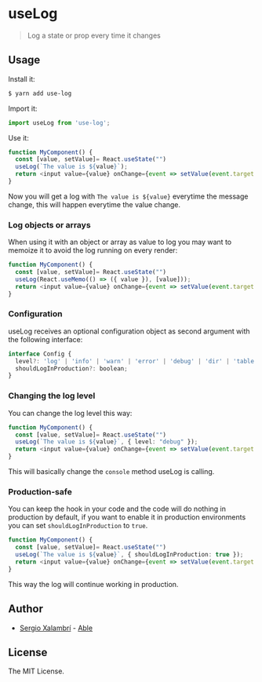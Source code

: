 # useLog

> Log a state or prop every time it changes

## Usage

Install it:

```sh
$ yarn add use-log
```

Import it:

```ts
import useLog from 'use-log';
```

Use it:

```ts
function MyComponent() {
  const [value, setValue]= React.useState("")
  useLog(`The value is ${value}`);
  return <input value={value} onChange={event => setValue(event.target.value)}>
}
```

Now you will get a log with `The value is ${value}` everytime the message change, this will happen everytime the value change.

### Log objects or arrays

When using it with an object or array as value to log you may want to memoize it to avoid the log running on every render:

```ts
function MyComponent() {
  const [value, setValue]= React.useState("")
  useLog(React.useMemo(() => ({ value }), [value]));
  return <input value={value} onChange={event => setValue(event.target.value)}>
}
```

### Configuration

useLog receives an optional configuration object as second argument with the following interface:

```js
interface Config {
  level?: 'log' | 'info' | 'warn' | 'error' | 'debug' | 'dir' | 'table';
  shouldLogInProduction?: boolean;
}
```

### Changing the log level

You can change the log level this way:

```ts
function MyComponent() {
  const [value, setValue]= React.useState("")
  useLog(`The value is ${value}`, { level: "debug" });
  return <input value={value} onChange={event => setValue(event.target.value)}>
}
```

This will basically change the `console` method useLog is calling.

### Production-safe

You can keep the hook in your code and the code will do nothing in production by default, if you want to enable it in production environments you can set `shouldLogInProduction` to `true`.

```ts
function MyComponent() {
  const [value, setValue]= React.useState("")
  useLog(`The value is ${value}`, { shouldLogInProduction: true });
  return <input value={value} onChange={event => setValue(event.target.value)}>
}
```

This way the log will continue working in production.

## Author

- [Sergio Xalambrí](https://sergiodxa.com) - [Able](https://able.co)

## License

The MIT License.
